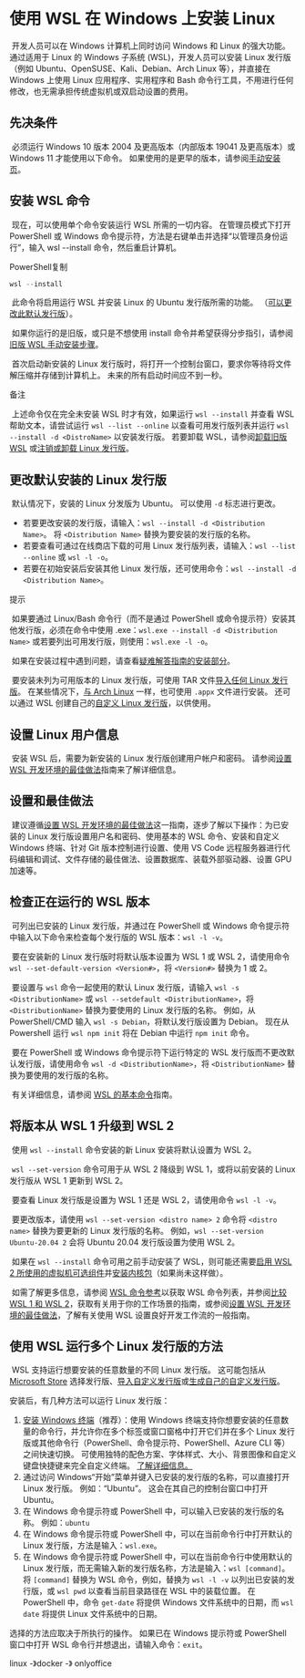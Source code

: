 # 使用 WSL 在 Windows 上安装 Linux

​		开发人员可以在 Windows 计算机上同时访问 Windows 和 Linux 的强大功能。 通过适用于 Linux 的 Windows 子系统 (WSL)，开发人员可以安装 Linux 发行版（例如 Ubuntu、OpenSUSE、Kali、Debian、Arch Linux 等），并直接在 Windows 上使用 Linux 应用程序、实用程序和 Bash 命令行工具，不用进行任何修改，也无需承担传统虚拟机或双启动设置的费用。



## 先决条件

​		必须运行 Windows 10 版本 2004 及更高版本（内部版本 19041 及更高版本）或 Windows 11 才能使用以下命令。 如果使用的是更早的版本，请参阅[手动安装页](https://learn.microsoft.com/zh-cn/windows/wsl/install-manual)。



## 安装 WSL 命令

​		现在，可以使用单个命令安装运行 WSL 所需的一切内容。 在管理员模式下打开 PowerShell 或 Windows 命令提示符，方法是右键单击并选择“以管理员身份运行”，输入 wsl --install 命令，然后重启计算机。

PowerShell复制

```powershell
wsl --install
```

​		此命令将启用运行 WSL 并安装 Linux 的 Ubuntu 发行版所需的功能。 （[可以更改此默认发行版](https://learn.microsoft.com/zh-cn/windows/wsl/basic-commands#install)）。

​		如果你运行的是旧版，或只是不想使用 install 命令并希望获得分步指引，请参阅[旧版 WSL 手动安装步骤](https://learn.microsoft.com/zh-cn/windows/wsl/install-manual)。

​		首次启动新安装的 Linux 发行版时，将打开一个控制台窗口，要求你等待将文件解压缩并存储到计算机上。 未来的所有启动时间应不到一秒。

 备注

​		上述命令仅在完全未安装 WSL 时才有效，如果运行 `wsl --install` 并查看 WSL 帮助文本，请尝试运行 `wsl --list --online` 以查看可用发行版列表并运行 `wsl --install -d <DistroName>` 以安装发行版。 若要卸载 WSL，请参阅[卸载旧版 WSL](https://learn.microsoft.com/zh-cn/windows/wsl/troubleshooting#uninstall-legacy-version-of-wsl) 或[注销或卸载 Linux 发行版](https://learn.microsoft.com/zh-cn/windows/wsl/basic-commands#unregister-or-uninstall-a-linux-distribution)。



## 更改默认安装的 Linux 发行版

​		默认情况下，安装的 Linux 分发版为 Ubuntu。 可以使用 `-d` 标志进行更改。

- 若要更改安装的发行版，请输入：`wsl --install -d <Distribution Name>`。 将 `<Distribution Name>` 替换为要安装的发行版的名称。
- 若要查看可通过在线商店下载的可用 Linux 发行版列表，请输入：`wsl --list --online` 或 `wsl -l -o`。
- 若要在初始安装后安装其他 Linux 发行版，还可使用命令：`wsl --install -d <Distribution Name>`。

 提示

​		如果要通过 Linux/Bash 命令行（而不是通过 PowerShell 或命令提示符）安装其他发行版，必须在命令中使用 .exe：`wsl.exe --install -d <Distribution Name>` 或若要列出可用发行版，则使用：`wsl.exe -l -o`。

​		如果在安装过程中遇到问题，请查看[疑难解答指南的安装部分](https://learn.microsoft.com/zh-cn/windows/wsl/troubleshooting#installation-issues)。

​		要安装未列为可用版本的 Linux 发行版，可使用 TAR 文件[导入任何 Linux 发行版](https://learn.microsoft.com/zh-cn/windows/wsl/use-custom-distro)。 在某些情况下，[与 Arch Linux](https://wsldl-pg.github.io/ArchW-docs/How-to-Setup/) 一样，也可使用 `.appx` 文件进行安装。 还可以通过 WSL 创建自己的[自定义 Linux 发行版](https://learn.microsoft.com/zh-cn/windows/wsl/build-custom-distro)，以供使用。



## 设置 Linux 用户信息

​		安装 WSL 后，需要为新安装的 Linux 发行版创建用户帐户和密码。 请参阅[设置 WSL 开发环境的最佳做法](https://learn.microsoft.com/zh-cn/windows/wsl/setup/environment#set-up-your-linux-username-and-password)指南来了解详细信息。



## 设置和最佳做法

​		建议遵循[设置 WSL 开发环境的最佳做法](https://learn.microsoft.com/zh-cn/windows/wsl/setup/environment)这一指南，逐步了解以下操作：为已安装的 Linux 发行版设置用户名和密码、使用基本的 WSL 命令、安装和自定义 Windows 终端、针对 Git 版本控制进行设置、使用 VS Code 远程服务器进行代码编辑和调试、文件存储的最佳做法、设置数据库、装载外部驱动器、设置 GPU 加速等。



## 检查正在运行的 WSL 版本

​		可列出已安装的 Linux 发行版，并通过在 PowerShell 或 Windows 命令提示符中输入以下命令来检查每个发行版的 WSL 版本：`wsl -l -v`。

​		要在安装新的 Linux 发行版时将默认版本设置为 WSL 1 或 WSL 2，请使用命令 `wsl --set-default-version <Version#>`，将 `<Version#>` 替换为 1 或 2。

​		要设置与 `wsl` 命令一起使用的默认 Linux 发行版，请输入 `wsl -s <DistributionName>` 或 `wsl --setdefault <DistributionName>`，将 `<DistributionName>` 替换为要使用的 Linux 发行版的名称。 例如，从 PowerShell/CMD 输入 `wsl -s Debian`，将默认发行版设置为 Debian。 现在从 Powershell 运行 `wsl npm init` 将在 Debian 中运行 `npm init` 命令。

​		要在 PowerShell 或 Windows 命令提示符下运行特定的 WSL 发行版而不更改默认发行版，请使用命令 `wsl -d <DistributionName>`，将 `<DistributionName>` 替换为要使用的发行版的名称。

​		有关详细信息，请参阅 [WSL 的基本命令](https://learn.microsoft.com/zh-cn/windows/wsl/basic-commands)指南。



## 将版本从 WSL 1 升级到 WSL 2

​		使用 `wsl --install` 命令安装的新 Linux 安装将默认设置为 WSL 2。

​		`wsl --set-version` 命令可用于从 WSL 2 降级到 WSL 1，或将以前安装的 Linux 发行版从 WSL 1 更新到 WSL 2。

​		要查看 Linux 发行版是设置为 WSL 1 还是 WSL 2，请使用命令 `wsl -l -v`。

​		要更改版本，请使用 `wsl --set-version <distro name> 2` 命令将 `<distro name>` 替换为要更新的 Linux 发行版的名称。 例如，`wsl --set-version Ubuntu-20.04 2` 会将 Ubuntu 20.04 发行版设置为使用 WSL 2。

​		如果在 `wsl --install` 命令可用之前手动安装了 WSL，则可能还需要[启用 WSL 2 所使用的虚拟机可选组件](https://learn.microsoft.com/zh-cn/windows/wsl/install-manual#step-3---enable-virtual-machine-feature)并[安装内核包](https://learn.microsoft.com/zh-cn/windows/wsl/install-manual#step-4---download-the-linux-kernel-update-package)（如果尚未这样做）。

​		如需了解更多信息，请参阅 [WSL 命令参考](https://learn.microsoft.com/zh-cn/windows/wsl/basic-commands)以获取 WSL 命令列表，并参阅[比较 WSL 1 和 WSL 2](https://learn.microsoft.com/zh-cn/windows/wsl/compare-versions)，获取有关用于你的工作场景的指南，或参阅[设置 WSL 开发环境的最佳做法](https://learn.microsoft.com/zh-cn/windows/wsl/setup/environment)，了解有关使用 WSL 设置良好开发工作流的一般指南。



## 使用 WSL 运行多个 Linux 发行版的方法

​		WSL 支持运行想要安装的任意数量的不同 Linux 发行版。 这可能包括从 [Microsoft Store](https://aka.ms/wslstore) 选择发行版、[导入自定义发行版](https://learn.microsoft.com/zh-cn/windows/wsl/use-custom-distro)或[生成自己的自定义发行版](https://learn.microsoft.com/zh-cn/windows/wsl/build-custom-distro)。

安装后，有几种方法可以运行 Linux 发行版：

1. [安装 Windows 终端](https://learn.microsoft.com/zh-cn/windows/terminal/get-started)（推荐）：使用 Windows 终端支持你想要安装的任意数量的命令行，并允许你在多个标签或窗口窗格中打开它们并在多个 Linux 发行版或其他命令行（PowerShell、命令提示符、PowerShell、Azure CLI 等）之间快速切换。 可使用独特的配色方案、字体样式、大小、背景图像和自定义键盘快捷键来完全自定义终端。 [了解详细信息。](https://learn.microsoft.com/zh-cn/windows/terminal)
2. 通过访问 Windows“开始”菜单并键入已安装的发行版的名称，可以直接打开 Linux 发行版。 例如：“Ubuntu”。 这会在其自己的控制台窗口中打开 Ubuntu。
3. 在 Windows 命令提示符或 PowerShell 中，可以输入已安装的发行版的名称。 例如：`ubuntu`
4. 在 Windows 命令提示符或 PowerShell 中，可以在当前命令行中打开默认的 Linux 发行版，方法是输入：`wsl.exe`。
5. 在 Windows 命令提示符或 PowerShell 中，可以在当前命令行中使用默认的 Linux 发行版，而无需输入新的发行版名称，方法是输入：`wsl [command]`。 将 `[command]` 替换为 WSL 命令，例如，替换为 `wsl -l -v` 以列出已安装的发行版，或 `wsl pwd` 以查看当前目录路径在 WSL 中的装载位置。 在 PowerShell 中，命令 `get-date` 将提供 Windows 文件系统中的日期，而 `wsl date` 将提供 Linux 文件系统中的日期。

选择的方法应取决于所执行的操作。 如果已在 Windows 提示符或 PowerShell 窗口中打开 WSL 命令行并想退出，请输入命令：`exit`。

linux -》docker -》 onlyoffice 